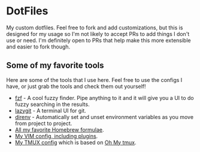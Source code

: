 # DotFiles

My custom dotfiles. Feel free to fork and add customizations, but this is designed for my usage so I'm not likely to accept PRs to add things I don't use or need. I'm definitely open to PRs that help make this more extensible and easier to fork though.

## Some of my favorite tools

Here are some of the tools that I use here. Feel free to use the configs I have, or just grab the tools and check them out yourself!

* [fzf](https://github.com/junegunn/fzf) - A cool fuzzy finder. Pipe anything to it and it will give you a UI to do fuzzy searching in the results.
* [lazygit](https://github.com/jesseduffield/lazygit) - A terminal UI for git.
* [direnv](https://direnv.net/) - Automatically set and unset environment variables as you move from project to project.
* [All my favorite Homebrew formulae](macos/Brewfile).
* [My VIM config, including plugins](vim/vimrc.vm).
* [My TMUX config](tmux/tmux.conf) which is based on [Oh My tmux](https://github.com/gpakosz/.tmux).
